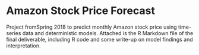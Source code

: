 # Amazon Stock Price Forecast

Project fromSpring 2018 to predict monthly Amazon stock price using time-series data and deterministic models. Attached is the R Markdown file of the final deliverable, including R code and some write-up on model findings and interpretation. 
